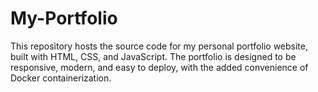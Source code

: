 # My-Portfolio
This repository hosts the source code for my personal portfolio website, built with HTML, CSS, and JavaScript. The portfolio is designed to be responsive, modern, and easy to deploy, with the added convenience of Docker containerization.

